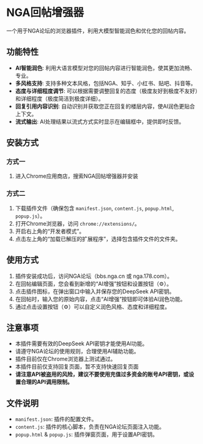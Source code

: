 # NGA回帖增强器

一个用于NGA论坛的浏览器插件，利用大模型智能润色和优化您的回帖内容。

## 功能特性

- **AI智能润色**: 利用大语言模型对您的回帖内容进行智能润色，使其更加流畅、专业。
- **多风格支持**: 支持多种文本风格，包括NGA、知乎、小红书、贴吧、抖音等。
- **态度与详细程度调节**: 可以根据需要调整回复的态度（极度友好到极度不友好）和详细程度（极度简洁到极度详细）。
- **回复引用内容识别**: 自动识别并获取您正在回复的楼层内容，使AI润色更贴合上下文。
- **流式输出**: AI处理结果以流式方式实时显示在编辑框中，提供即时反馈。

## 安装方式

### 方式一
1. 进入Chrome应用商店，搜索NGA回帖增强器并安装

### 方式二
1.  下载插件文件（确保包含 `manifest.json`, `content.js`, `popup.html`, `popup.js`）。
2.  打开Chrome浏览器，访问 `chrome://extensions/`。
3.  开启右上角的“开发者模式”。
4.  点击左上角的“加载已解压的扩展程序”，选择包含插件文件的文件夹。

## 使用方式

1.  插件安装成功后，访问NGA论坛（bbs.nga.cn 或 nga.178.com）。
2.  在回帖编辑页面，您会看到新增的“AI增强”按钮和设置按钮（⚙️）。
3.  点击插件图标，在弹出窗口中输入并保存您的DeepSeek API密钥。
4.  在回帖时，输入您的原始内容，点击“AI增强”按钮即可体验AI润色功能。
5.  通过点击设置按钮（⚙️）可以自定义润色风格、态度和详细程度。

## 注意事项

- 本插件需要有效的DeepSeek API密钥才能使用AI功能。
- 请遵守NGA论坛的使用规则，合理使用AI辅助功能。
- 插件目前仅在Chrome浏览器上测试通过。
- 本插件目前仅支持回复页面，暂不支持快速回复页面
- **请注意API被盗用的风险，建议不要使用充值过多资金的账号API密钥，或设置合理的API调用限制。**

## 文件说明

- `manifest.json`: 插件的配置文件。
- `content.js`: 插件的核心脚本，负责在NGA论坛页面注入功能。
- `popup.html` & `popup.js`: 插件弹窗页面，用于设置API密钥。